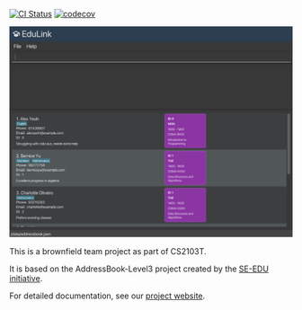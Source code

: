 [![CI Status](https://github.com/AY2526S1-CS2103T-W08-3/tp/actions/workflows/gradle.yml/badge.svg?branch=master)](https://github.com/AY2526S1-CS2103T-W08-3/tp/actions/workflows/gradle.yml) [![codecov](https://codecov.io/github/AY2526S1-CS2103T-W08-3/tp/graph/badge.svg?token=3W2I1X7V78)](https://codecov.io/github/AY2526S1-CS2103T-W08-3/tp)

![Ui](docs/images/Ui.png)

This is a brownfield team project as part of CS2103T.

It is based on the AddressBook-Level3 project created by the [SE-EDU initiative](https://se-education.org).

For detailed documentation, see our [project website](https://ay2526s1-cs2103t-w08-3.github.io/tp/).
